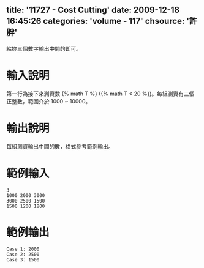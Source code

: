 title: '11727 - Cost Cutting'
date: 2009-12-18 16:45:26
categories: 'volume - 117'
chsource: '許胖'
---

給妳三個數字輸出中間的即可。

<!-- more -->

# 輸入說明

第一行為接下來測資數 {% math T %} ({% math T < 20 %})。每組測資有三個正整數，範圍介於 1000 ~ 10000。

# 輸出說明

每組測資輸出中間的數，格式參考範例輸出。

# 範例輸入

``` text
3
1000 2000 3000
3000 2500 1500
1500 1200 1800
```

# 範例輸出

``` text
Case 1: 2000
Case 2: 2500
Case 3: 1500
```